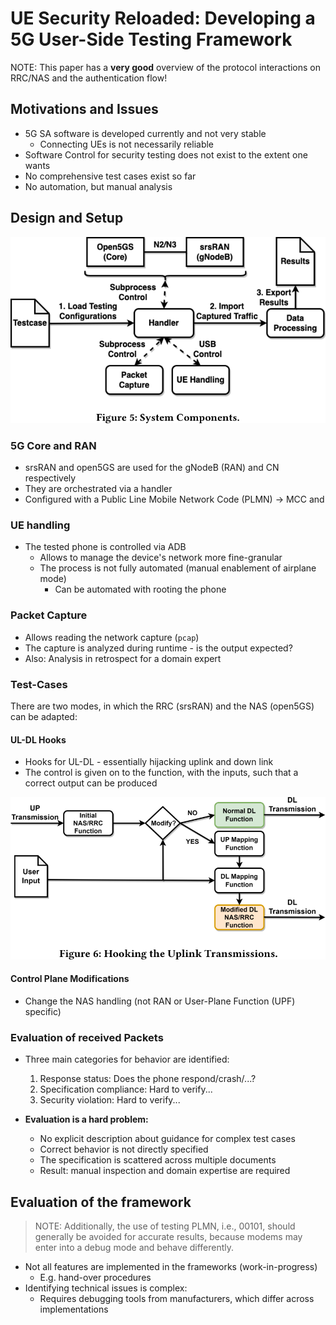 # UE Security Reloaded: Developing a 5G User-Side Testing Framework

NOTE: This paper has a **very good** overview of the protocol interactions on RRC/NAS and the
authentication flow!

## Motivations and Issues

- 5G SA software is developed currently and not very stable 
    - Connecting UEs is not necessarily reliable
- Software Control for security testing does not exist to the extent one wants
- No comprehensive test cases exist so far
- No automation, but manual analysis

## Design and Setup

![Components of the presented 5G testing framework](../../../assets/5g-sa-testing-framework/components.png)

### 5G Core and RAN

- srsRAN and open5GS are used for the gNodeB (RAN) and CN respectively
- They are orchestrated via a handler
- Configured with a Public Line Mobile Network Code (PLMN) -> MCC and 

### UE handling

- The tested phone is controlled via ADB
    - Allows to manage the device's network more fine-granular
    - The process is not fully automated (manual enablement of airplane mode)
        - Can be automated with rooting the phone

### Packet Capture

- Allows reading the network capture (`pcap`)
- The capture is analyzed during runtime - is the output expected?
- Also: Analysis in retrospect for a domain expert

### Test-Cases

There are two modes, in which the RRC (srsRAN) and the NAS (open5GS) can be adapted:

#### UL-DL Hooks

- Hooks for UL-DL - essentially hijacking uplink and down link
- The control is given on to the function, with the inputs, such that a correct output can be
produced

![First mode: Hooks into UL Transmissions](../../../assets/5g-sa-testing-framework/hooking-transmissions.png)

#### Control Plane Modifications
 
- Change the NAS handling (not RAN or User-Plane Function (UPF) specific)


### Evaluation of received Packets

- Three main categories for behavior are identified:
    1. Response status: Does the phone respond/crash/...?
    2. Specification compliance: Hard to verify...
    3. Security violation: Hard to verify...

- **Evaluation is a hard problem:**
    - No explicit description about guidance for complex test cases
    - Correct behavior is not directly specified
    - The specification is scattered across multiple documents
    - Result: manual inspection and domain expertise are required


## Evaluation of the framework

> NOTE: Additionally, the use of testing PLMN, i.e., 00101, should generally be avoided for
accurate results, because modems may enter into a debug mode and behave differently.

- Not all features are implemented in the frameworks (work-in-progress)
    - E.g. hand-over procedures
- Identifying technical issues is complex:
    - Requires debugging tools from manufacturers, which differ across implementations
